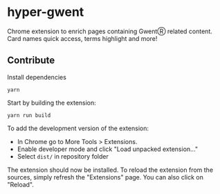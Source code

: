 # hyper-gwent

Chrome extension to enrich pages containing GwentⓇ related content.
Card names quick access, terms highlight and more!

## Contribute

Install dependencies

```
yarn
```

Start by building the extension:

```
yarn run build
```

To add the development version of the extension:
- In Chrome go to More Tools > Extensions.
- Enable developer mode and click "Load unpacked extension..."
- Select `dist/` in repository folder

The extension should now be installed. To reload the extension from the sources, simply refresh the "Extensions" page. You can also click on "Reload".
